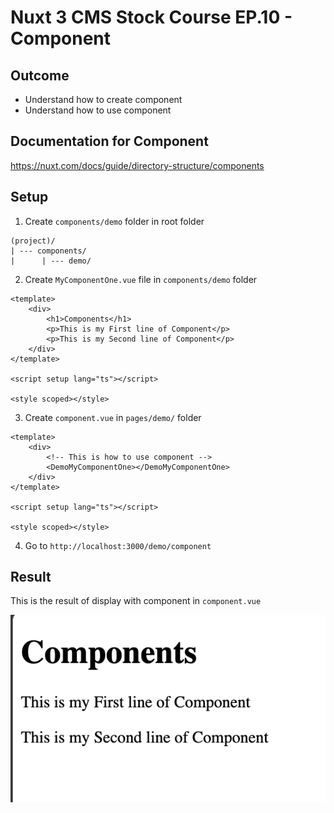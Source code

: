 # Nuxt 3 CMS Stock Course EP.10 - Component

## Outcome

-   Understand how to create component
-   Understand how to use component

## Documentation for Component

https://nuxt.com/docs/guide/directory-structure/components

## Setup

1. Create `components/demo` folder in root folder

```
(project)/
| --- components/
|      | --- demo/
```

2. Create `MyComponentOne.vue` file in `components/demo` folder

```vue
<template>
    <div>
        <h1>Components</h1>
        <p>This is my First line of Component</p>
        <p>This is my Second line of Component</p>
    </div>
</template>

<script setup lang="ts"></script>

<style scoped></style>
```

3. Create `component.vue` in `pages/demo/` folder

```vue
<template>
    <div>
        <!-- This is how to use component -->
        <DemoMyComponentOne></DemoMyComponentOne>
    </div>
</template>

<script setup lang="ts"></script>

<style scoped></style>
```

4. Go to `http://localhost:3000/demo/component`

## Result

This is the result of display with component in `component.vue`

![Result](./images/ep10/result1.png)

